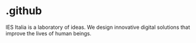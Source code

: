 # .github
IES Italia is a laboratory of ideas.  We design innovative digital solutions  that improve the lives of human beings.
